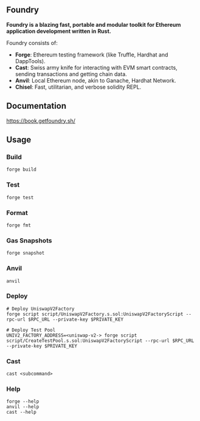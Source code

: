 ## Foundry

**Foundry is a blazing fast, portable and modular toolkit for Ethereum application development written in Rust.**

Foundry consists of:

-   **Forge**: Ethereum testing framework (like Truffle, Hardhat and DappTools).
-   **Cast**: Swiss army knife for interacting with EVM smart contracts, sending transactions and getting chain data.
-   **Anvil**: Local Ethereum node, akin to Ganache, Hardhat Network.
-   **Chisel**: Fast, utilitarian, and verbose solidity REPL.

## Documentation

https://book.getfoundry.sh/

## Usage

### Build

```shell
forge build
```

### Test

```shell
forge test
```

### Format

```shell
forge fmt
```

### Gas Snapshots

```shell
forge snapshot
```

### Anvil

```shell
anvil
```

### Deploy

```shell
# Deploy UniswapV2Factory
forge script script/UniswapV2Factory.s.sol:UniswapV2FactoryScript --rpc-url $RPC_URL --private-key $PRIVATE_KEY

# Deploy Test Pool
UNIV2_FACTORY_ADDRESS=<uniswap-v2-> forge script script/CreateTestPool.s.sol:UniswapV2FactoryScript --rpc-url $RPC_URL --private-key $PRIVATE_KEY
```

### Cast

```shell
cast <subcommand>
```

### Help

```shell
forge --help
anvil --help
cast --help
```
